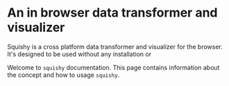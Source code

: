 # An in browser data transformer and visualizer

Squishy is a cross platform data transformer and visualizer for the browser.
It's designed to be used without any installation or

Welcome to `squishy` documentation. This page contains information about the concept and how to usage `squishy`.